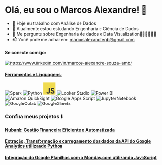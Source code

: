 # Olá, eu sou o Marcos Alexandre! 👋

- 🔭 Hoje eu trabalho com Análise de Dados
- 🌱 Atualmente estou estudando Engenharia e Ciência de Dados 
- 💬 Me pergunte sobre Engenharia de dados e Data Visualization🧙🏼‍♂️👨🏼‍🎨
- 📫 Você pode me achar em: marcosalexandreqb@gmail.com



#### **Se conecte comigo:**

<div>
<a href="https://www.linkedin.com/in/marcos-alexandre-souza-lamb/">
<img src="https://raw.githubusercontent.com/rahuldkjain/github-profile-readme-generator/master/src/images/icons/Social/linked-in-alt.svg" alt="https://www.linkedin.com/in/marcos-alexandre-souza-lamb/" width="30"/>
</div>



#### **Ferramentas e Linguagens:**


<p align="left" dir="auto"> <a> <img src="https://www.vectorlogo.zone/logos/apache_spark/apache_spark-ar21.svg" alt="Spark" width="80" height="80" style="max-width: 100%;"> </a> <a> <img src="https://cdn.jsdelivr.net/gh/devicons/devicon/icons/python/python-original-wordmark.svg" alt="Python" width="40" height="40" style="max-width: 100%;"> </a> <a href="https://developer.mozilla.org/en-US/docs/Web/JavaScript" rel="nofollow"> <img src="https://raw.githubusercontent.com/devicons/devicon/master/icons/javascript/javascript-original.svg" alt="javascript" width="40" height="40" style="max-width: 100%;"> </a> <a> <img src="https://www.gstatic.com/analytics-lego/svg/ic_looker_studio.svg" alt="Looker Studio" width="40" height="40" style="max-width: 100%;"> </a> <a> <img src="https://upload.wikimedia.org/wikipedia/commons/thumb/c/cf/New_Power_BI_Logo.svg/600px-New_Power_BI_Logo.svg.png" alt="Power BI" width="40" height="40" style="max-width: 100%;"> </a> <a> <img src="https://cdn.worldvectorlogo.com/logos/amazon-quicksight.svg" alt="Amazon QuickSight" width="40" height="40" style="max-width: 100%;"> </a> <a> <img src="https://upload.wikimedia.org/wikipedia/commons/2/2f/Google_Apps_Script.svg" alt="Google Apps Script" width="40" height="40" style="max-width: 100%;"> </a> <a> <img src="https://cdn.jsdelivr.net/gh/devicons/devicon/icons/jupyter/jupyter-original-wordmark.svg" alt="JupyterNotebook" width="40" height="40" style="max-width: 100%;"> </a> <a> <img src="https://upload.wikimedia.org/wikipedia/commons/d/d0/Google_Colaboratory_SVG_Logo.svg" alt="GoogleColab" width="40" height="40" style="max-width: 100%;"> </a> <a> <img src="https://upload.wikimedia.org/wikipedia/commons/thumb/3/30/Google_Sheets_logo_%282014-2020%29.svg/49px-Google_Sheets_logo_%282014-2020%29.svg.png?20201024100414" alt="GoogleSheets" width="40" height="40" style="max-width: 100%;"> </a></p>

### **Confira meus projetos** ⬇️

#### [Nubank: Gestão Financeira Eficiente e Automatizada](https://github.com/MarcosQB/Nubank-projeto-engenharia-de-dados/blob/main/README.MD)
#### [Extração, Transformação e carregamento dos dados da API do Google Analytics utilizando Python](https://github.com/MarcosQB/ETL-with-GoogleAnalyticsAPI/blob/main/README.md)
  
#### [Integração do Google Planilhas com o Monday.com utilizando JavaScript](https://github.com/MarcosQB/-Integrating-Google-Sheets-with-Monday.com/blob/main/README.md)
